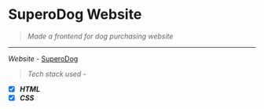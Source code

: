# SuperoDog Website
>*Made a frontend for dog purchasing website*
-----
*Website* - [SuperoDog](https://jaya6400.github.io/SuperoDog-Website/)
>*Tech stack used* -
- [x] *__HTML__*
- [x] *__CSS__*
